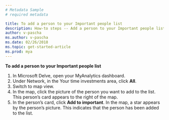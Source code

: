 ```yaml
---
# Metadata Sample
# required metadata

title: To add a person to your Important people list
description: How-to steps -- Add a person to your Important people list. 
author: v-pascha
ms.author: v-pascha
ms.date: 02/26/2018
ms.topic: get-started-article
ms.prod: mya
---
```


**To add a person to your Important people list**

1. In Microsoft Delve, open your MyAnalytics dashboard.  
2. Under Network, in the Your time investments area, click **All**.  
3. Switch to map view.  
4. In the map, click the picture of the person you want to add to the list. This person’s card appears to the right of the map. 
5. In the person’s card, click **Add to important**. In the map, a star appears by the person’s picture. This indicates that the person has been added to the list.  
